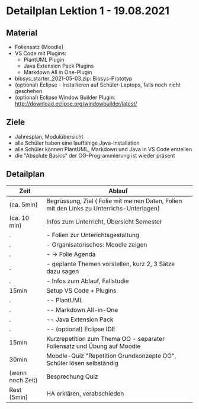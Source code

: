 Detailplan Lektion 1 - 19.08.2021
===========================================

Material
--------

* Foliensatz (Moodle)
* VS Code mit Plugins:
  * PlantUML Plugin
  * Java Extension Pack Plugins
  * Markdown All in One-Plugin
* bibsys_starter_2021-05-03.zip: Bibsys-Prototyp
* (optional) Eclipse - Installieren auf Schüler-Laptops, falls noch nicht geschehen
* (optional) Eclipse Window Builder Plugin: http://download.eclipse.org/windowbuilder/latest/

Ziele
-----

* Jahresplan, Modulübersicht
* alle Schüler haben eine lauffähige Java-Installation
* alle Schüler können PlantUML, Markdown und Java in VS Code erstellen
* die "Absolute Basics" der OO-Programmierung ist wieder präsent

Detailplan
----------

| Zeit             | Ablauf                                                                                    |
| ---------------- | ----------------------------------------------------------------------------------------- |
| (ca. 5min)       | Begrüssung, Ziel ( Folie mit meinen Daten, Folien mit den Links zu Unterrichs-Unterlagen) |
| (ca. 10 min)     | Infos zum Unterricht, Übersicht Semester                                                  |
| .                | - Folien zur Unterichtsgestaltung                                                         |
| .                | - Organisatorisches: Moodle zeigen                                                        |
| .                | - → Folie Agenda                                                                          |
| .                | - geplante Themen vorstellen, kurz 2, 3 Sätze dazu sagen                                  |
| .                | - Infos zum Ablauf, Fallstudie                                                            |
| 15min            | Setup VS Code + Plugins                                                                   |
| .                | -- PlantUML                                                                               |
| .                | -- Markdown All-in-One                                                                    |
| .                | -- Java Extension Pack                                                                    |
| .                | -- (optional) Eclipse IDE                                                                 |
| 15min            | Kurzrepetition zum Thema OO - separater Foliensatz und Übung auf Moodle                   |
| 30min            | Moodle-Quiz "Repetition Grundkonzepte OO", Schüler lösen selbständig                      |
| (wenn noch Zeit) | Besprechung Quiz                                                                          |
| Rest (5min)      | HA erklären, verabschieden                                                                |
